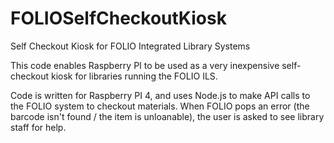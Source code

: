 # FOLIOSelfCheckoutKiosk
Self Checkout Kiosk for FOLIO Integrated Library Systems

This code enables Raspberry PI to be used as a very inexpensive self-checkout kiosk for libraries running the FOLIO ILS. 

Code is written for Raspberry PI 4, and uses Node.js to make API calls to the FOLIO system to checkout materials. When FOLIO pops an error (the barcode isn't found / the item is unloanable), the user is asked to see library staff for help. 
